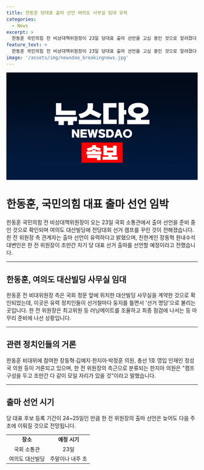 ```yaml
---
title: 한동훈 당대표 출마 선언 여의도 사무실 임대 유력
categories:
  - News
excerpt: >
  한동훈 국민의힘 전 비상대책위원장이 23일 당대표 출마 선언을 고심 중인 것으로 알려졌다. 여의도 대산빌딩에 선거 캠프를 꾸린 것과 관련해, 한 전 위원장은 오는 23일 국회 소통관에서 출마 선언할 예정이라고 전했다. 친한계인 장동혁 등과 러닝메이트를 조율하고 있는 상황으로, 출마 선언은 다음 주 초에 이뤄질 것으로 전망된다.
feature_text: >
  한동훈 국민의힘 전 비상대책위원장이 23일 당대표 출마 선언을 고심 중인 것으로 알려졌다. 여의도 대산빌딩에 선거 캠프를 꾸린 것과 관련해, 한 전 위원장은 오는 23일 국회 소통관에서 출마 선언할 예정이라고 전했다. 친한계인 장동혁 등과 러닝메이트를 조율하고 있는 상황으로, 출마 선언은 다음 주 초에 이뤄질 것으로 전망된다.
image: '/assets/img/newsdao_breakingnews.jpg'
---
```


<p><img src="/assets/img/newsdao_breakingnews.jpg" alt="koreaapp 속보" /></p>

<h1 data-ke-size="size32">한동훈, 국민의힘 대표 출마 선언 임박</h1>

<p data-ke-size="size16">한동훈 국민의힘 전 비상대책위원장이 오는 23일 국회 소통관에서 출마 선언을 준비 중인 것으로 확인되며 여의도 대산빌딩에 전당대회 선거 캠프를 꾸린 것이 전해졌습니다. 한 전 위원장 측 관계자는 출마 선언이 유력하다고 밝혔으며, 친한계인 장동혁 원내수석대변인은 한 전 위원장이 조만간 차기 당 대표 선거 출마를 선언할 예정이라고 전했습니다.</p>

<hr>

<h2 data-ke-size="size26">한동훈, 여의도 대산빌딩 사무실 임대</h2>

<p data-ke-size="size16">한동훈 전 비대위원장 측은 국회 정문 앞에 위치한 대산빌딩 사무실을 계약한 것으로 확인되었는데, 이곳은 유력 정치인들이 선거철마다 둥지를 틀면서 '선거 명당'으로 불리는 곳입니다. 한 전 위원장은 최고위원 등 러닝메이트를 조율하고 최종 점검에 나서는 등 마무리 준비에 나선 상황입니다.</p>

<hr>

<h2 data-ke-size="size26">관련 정치인들의 거론</h2>

<p data-ke-size="size16">한동훈 비대위에 참여한 장동혁·김예지·한지아·박정훈 의원, 총선 1호 영입 인재인 정성국 의원 등이 거론되고 있으며, 한 전 위원장의 측근으로 분류되는 한지아 의원은 "캠프 구성을 두고 조만간 다 같이 모일 자리가 있을 것"이라고 말했습니다.</p>

<hr>

<h2 data-ke-size="size26">출마 선언 시기</h2>

<p data-ke-size="size16">당 대표 후보 등록 기간이 24~25일인 만큼 한 전 위원장의 출마 선언은 늦어도 다음 주 초에 이뤄질 것으로 전망됩니다.</p>

<table>
  <tr>
    <td style="text-align: center; height: 17px;"><b>장소</b></td>
    <td style="text-align: center; height: 17px;"><b>예정 시기</b></td>
  </tr>
  <tr>
    <td style="text-align: center; height: 17px;">국회 소통관</td>
    <td style="text-align: center; height: 17px;">23일</td>
  </tr>
  <tr>
    <td style="text-align: center; height: 17px;">여의도 대산빌딩</td>
    <td style="text-align: center; height: 17px;">주말이나 내주 초</td>
  </tr>
</table>

<p data-ke-size="size16">&nbsp;</p>

